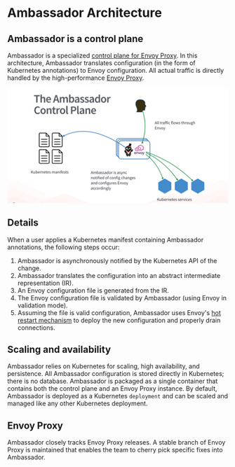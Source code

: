 # Ambassador Architecture

## Ambassador is a control plane

Ambassador is a specialized [control plane for Envoy Proxy](https://blog.getambassador.io/the-importance-of-control-planes-with-service-meshes-and-front-proxies-665f90c80b3d). In this architecture, Ambassador translates configuration (in the form of Kubernetes annotations) to Envoy configuration. All actual traffic is directly handled by the high-performance [Envoy Proxy](https://www.envoyproxy.io).

![Architecture](/doc-images/ambassador-arch.png)

## Details

When a user applies a Kubernetes manifest containing Ambassador annotations, the following steps occur:

1. Ambassador is asynchronously notified by the Kubernetes API of the change.
2. Ambassador translates the configuration into an abstract intermediate representation (IR).
3. An Envoy configuration file is generated from the IR.
4. The Envoy configuration file is validated by Ambassador (using Envoy in validation mode).
5. Assuming the file is valid configuration, Ambassador uses Envoy's [hot restart mechanism](https://blog.envoyproxy.io/envoy-hot-restart-1d16b14555b5) to deploy the new configuration and properly drain connections.

## Scaling and availability

Ambassador relies on Kubernetes for scaling, high availability, and persistence. All Ambassador configuration is stored directly in Kubernetes; there is no database. Ambassador is packaged as a single container that contains both the control plane and an Envoy Proxy instance. By default, Ambassador is deployed as a Kubernetes `deployment` and can be scaled and managed like any other Kubernetes deployment.

## Envoy Proxy

Ambassador closely tracks Envoy Proxy releases. A stable branch of Envoy Proxy is maintained that enables the team to cherry pick specific fixes into Ambassador.